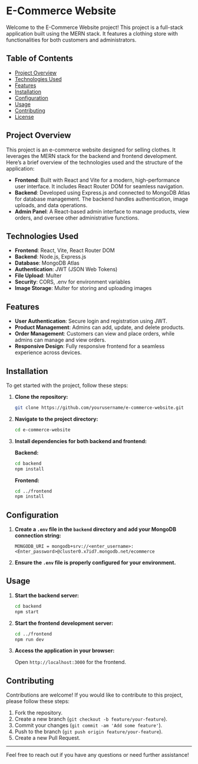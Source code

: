# E-Commerce Website

Welcome to the E-Commerce Website project! This project is a full-stack application built using the MERN stack. It features a clothing store with functionalities for both customers and administrators.

## Table of Contents

- [Project Overview](#project-overview)
- [Technologies Used](#technologies-used)
- [Features](#features)
- [Installation](#installation)
- [Configuration](#configuration)
- [Usage](#usage)
- [Contributing](#contributing)
- [License](#license)

## Project Overview

This project is an e-commerce website designed for selling clothes. It leverages the MERN stack for the backend and frontend development. Here’s a brief overview of the technologies used and the structure of the application:

- **Frontend**: Built with React and Vite for a modern, high-performance user interface. It includes React Router DOM for seamless navigation.
- **Backend**: Developed using Express.js and connected to MongoDB Atlas for database management. The backend handles authentication, image uploads, and data operations.
- **Admin Panel**: A React-based admin interface to manage products, view orders, and oversee other administrative functions.

## Technologies Used

- **Frontend**: React, Vite, React Router DOM
- **Backend**: Node.js, Express.js
- **Database**: MongoDB Atlas
- **Authentication**: JWT (JSON Web Tokens)
- **File Upload**: Multer
- **Security**: CORS, .env for environment variables
- **Image Storage**: Multer for storing and uploading images

## Features

- **User Authentication**: Secure login and registration using JWT.
- **Product Management**: Admins can add, update, and delete products.
- **Order Management**: Customers can view and place orders, while admins can manage and view orders.
- **Responsive Design**: Fully responsive frontend for a seamless experience across devices.

## Installation

To get started with the project, follow these steps:

1. **Clone the repository:**

   ```bash
   git clone https://github.com/yourusername/e-commerce-website.git
   ```

2. **Navigate to the project directory:**

   ```bash
   cd e-commerce-website
   ```

3. **Install dependencies for both backend and frontend:**

   **Backend:**

   ```bash
   cd backend
   npm install
   ```

   **Frontend:**

   ```bash
   cd ../frontend
   npm install
   ```

## Configuration

1. **Create a `.env` file in the `backend` directory and add your MongoDB connection string:**

   ```env
   MONGODB_URI = mongodb+srv://<enter_username>:<Enter_password>@cluster0.x7id7.mongodb.net/ecommerce
   ```

2. **Ensure the `.env` file is properly configured for your environment.**

## Usage

1. **Start the backend server:**

   ```bash
   cd backend
   npm start
   ```

2. **Start the frontend development server:**

   ```bash
   cd ../frontend
   npm run dev
   ```

3. **Access the application in your browser:**

   Open `http://localhost:3000` for the frontend.

## Contributing

Contributions are welcome! If you would like to contribute to this project, please follow these steps:

1. Fork the repository.
2. Create a new branch (`git checkout -b feature/your-feature`).
3. Commit your changes (`git commit -am 'Add some feature'`).
4. Push to the branch (`git push origin feature/your-feature`).
5. Create a new Pull Request.

---

Feel free to reach out if you have any questions or need further assistance!

